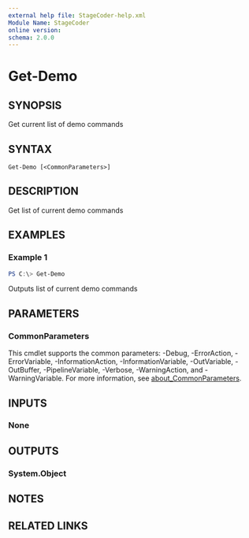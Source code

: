 ```yaml
---
external help file: StageCoder-help.xml
Module Name: StageCoder
online version:
schema: 2.0.0
---
```


# Get-Demo

## SYNOPSIS
Get current list of demo commands

## SYNTAX

```
Get-Demo [<CommonParameters>]
```

## DESCRIPTION
Get list of current demo commands

## EXAMPLES

### Example 1
```powershell
PS C:\> Get-Demo
```

Outputs list of current demo commands

## PARAMETERS

### CommonParameters
This cmdlet supports the common parameters: -Debug, -ErrorAction, -ErrorVariable, -InformationAction, -InformationVariable, -OutVariable, -OutBuffer, -PipelineVariable, -Verbose, -WarningAction, and -WarningVariable. For more information, see [about_CommonParameters](http://go.microsoft.com/fwlink/?LinkID=113216).

## INPUTS

### None
## OUTPUTS

### System.Object
## NOTES

## RELATED LINKS
